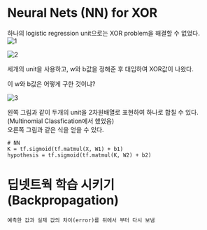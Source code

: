 # Neural Nets (NN) for XOR

하나의 logistic regression unit으로는 XOR problem을 해결할 수 없었다.\
![1](https://user-images.githubusercontent.com/31649100/52452252-a88d7b80-2b85-11e9-8c59-52ffb0ff08e5.png)

![2](https://user-images.githubusercontent.com/31649100/52452253-a9261200-2b85-11e9-9ac7-0fc95ded2c3b.png)

세개의 unit을 사용하고, w와 b값을 정해준 후 대입하여 XOR값이 나왔다.

이 w와 b값은 어떻게 구한 것이냐?

![3](https://user-images.githubusercontent.com/31649100/52452464-66b10500-2b86-11e9-8816-c0a715bd7832.png)

왼쪽 그림과 같이 두개의 unit을 2차원배열로 표현하여 하나로 합칠 수 있다.(Multinomial Classfication에서 했었음)\
오른쪽 그림과 같은 식을 얻을 수 있다.

~~~
# NN
K = tf.sigmoid(tf.matmul(X, W1) + b1)
hypothesis = tf.sigmoid(tf.matmul(K, W2) + b2)
~~~


# 딥넷트웍 학습 시키기 (Backpropagation)

    예측한 값과 실제 값의 차이(error)를 뒤에서 부터 다시 보냄

